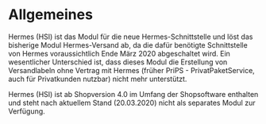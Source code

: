 # Allgemeines 

Hermes \(HSI\) ist das Modul für die neue Hermes-Schnittstelle und löst das bisherige Modul Hermes-Versand ab, da die dafür benötigte Schnittstelle von Hermes voraussichtlich Ende März 2020 abgeschaltet wird. Ein wesentlicher Unterschied ist, dass dieses Modul die Erstellung von Versandlabeln ohne Vertrag mit Hermes \(früher PriPS - PrivatPaketService, auch für Privatkunden nutzbar\) nicht mehr unterstützt.

Hermes \(HSI\) ist ab Shopversion 4.0 im Umfang der Shopsoftware enthalten und steht nach aktuellem Stand \(20.03.2020\) nicht als separates Modul zur Verfügung.



